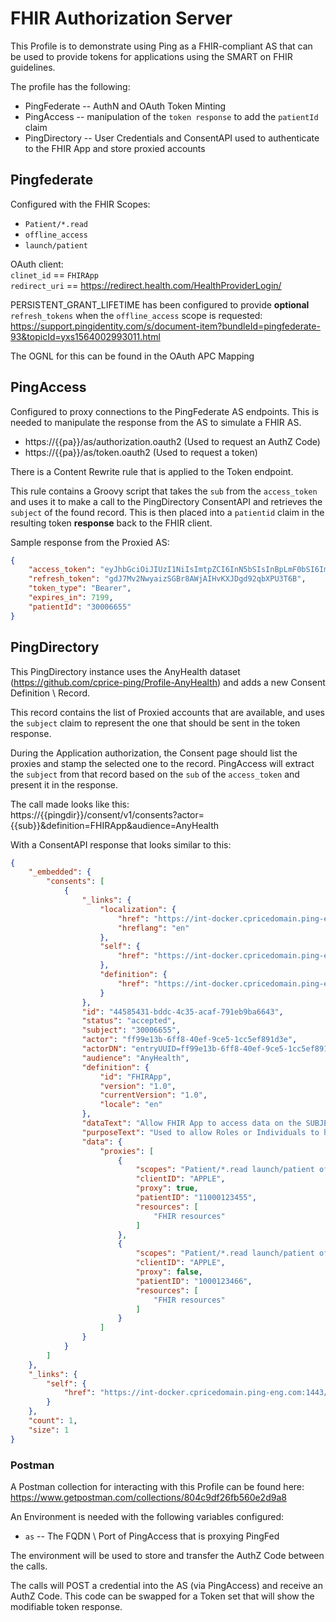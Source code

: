 # FHIR Authorization Server
This Profile is to demonstrate using Ping as a FHIR-compliant AS that can be used to provide tokens for applications using the SMART on FHIR guidelines.

The profile has the following:

* PingFederate -- AuthN and OAuth Token Minting
* PingAccess -- manipulation of the `token response` to add the `patientId` claim
* PingDirectory -- User Credentials and ConsentAPI used to authenticate to the FHIR App and store proxied accounts

## Pingfederate
Configured with the FHIR Scopes:
* `Patient/*.read`
* `offline_access`
* `launch/patient`

OAuth client:  
`clinet_id` == `FHIRApp`  
`redirect_uri` == https://redirect.health.com/HealthProviderLogin/

PERSISTENT_GRANT_LIFETIME has been configured to provide **optional** `refresh_tokens` when the `offline_access` scope is requested:  
https://support.pingidentity.com/s/document-item?bundleId=pingfederate-93&topicId=yxs1564002993011.html

The OGNL for this can be found in the OAuth APC Mapping

## PingAccess
Configured to proxy connections to the PingFederate AS endpoints. This is needed to manipulate the response from the AS to simulate a FHIR AS.

* https://{{pa}}/as/authorization.oauth2 (Used to request an AuthZ Code)
* https://{{pa}}/as/token.oauth2 (Used to request a token)

There is a Content Rewrite rule that is applied to the Token endpoint.

This rule contains a Groovy script that takes the `sub` from the `access_token` and uses it to make a call to the PingDirectory ConsentAPI and retrieves the `subject` of the found record. This is then placed into a `patientid` claim in the resulting token **response** back to the FHIR client. 

Sample response from the Proxied AS:

```json
{  
    "access_token": "eyJhbGciOiJIUzI1NiIsImtpZCI6InN5bSIsInBpLmF0bSI6ImVtNjgifQ.eyJzY29wZSI6IlBhdGllbnQvKi5yZWFkIGxhdW5jaC9wYXRpZW50IG9mZmxpbmVfYWNjZXNzIiwiY2xpZW50X2lkIjoiRkhJUkFwcCIsInN1YiI6ImZmOTllMTNiLTZmZjgtNDBlZi05Y2U1LTFjYzVlZjg5MWQzZSIsImV4cCI6MTU2OTY4OTQ4MH0.GzuHNOXjI4TaR0gAX1gAmSuZhllRBG-o45qIdaxgwe4",  
    "refresh_token": "gdJ7Mv2NwyaizSGBr8AWjAIHvKXJDgd92qbXPU3T6B",
    "token_type": "Bearer",  
    "expires_in": 7199,  
    "patientId": "30006655"  
}
```

## PingDirectory
This PingDirectory instance uses the AnyHealth dataset (https://github.com/cprice-ping/Profile-AnyHealth) and adds a new Consent Definition \ Record.

This record contains the list of Proxied accounts that are available, and uses the `subject` claim to represent the one that should be sent in the token response.

During the Application authorization, the Consent page should list the proxies and stamp the selected one to the record. PingAccess will extract the `subject` from that record based on the `sub` of the `access_token` and present it in the response.

The call made looks like this:  
https://{{pingdir}}/consent/v1/consents?actor={{sub}}&definition=FHIRApp&audience=AnyHealth

With a ConsentAPI response that looks similar to this:

```json
{
    "_embedded": {
        "consents": [
            {
                "_links": {
                    "localization": {
                        "href": "https://int-docker.cpricedomain.ping-eng.com:1443/consent/v1/definitions/FHIRApp/localizations/en",
                        "hreflang": "en"
                    },
                    "self": {
                        "href": "https://int-docker.cpricedomain.ping-eng.com:1443/consent/v1/consents/44585431-bddc-4c35-acaf-791eb9ba6643"
                    },
                    "definition": {
                        "href": "https://int-docker.cpricedomain.ping-eng.com:1443/consent/v1/definitions/FHIRApp"
                    }
                },
                "id": "44585431-bddc-4c35-acaf-791eb9ba6643",
                "status": "accepted",
                "subject": "30006655",
                "actor": "ff99e13b-6ff8-40ef-9ce5-1cc5ef891d3e",
                "actorDN": "entryUUID=ff99e13b-6ff8-40ef-9ce5-1cc5ef891d3e,ou=People,o=anyhealth.org",
                "audience": "AnyHealth",
                "definition": {
                    "id": "FHIRApp",
                    "version": "1.0",
                    "currentVersion": "1.0",
                    "locale": "en"
                },
                "dataText": "Allow FHIR App to access data on the SUBJECT record",
                "purposeText": "Used to allow Roles or Individuals to have access to all or specific elements of the SUBJECT medical record",
                "data": {
                    "proxies": [
                        {
                            "scopes": "Patient/*.read launch/patient offline_access",
                            "clientID": "APPLE",
                            "proxy": true,
                            "patientID": "11000123455",
                            "resources": [
                                "FHIR resources"
                            ]
                        },
                        {
                            "scopes": "Patient/*.read launch/patient offline_access",
                            "clientID": "APPLE",
                            "proxy": false,
                            "patientID": "1000123466",
                            "resources": [
                                "FHIR resources"
                            ]
                        }
                    ]
                }
            }
        ]
    },
    "_links": {
        "self": {
            "href": "https://int-docker.cpricedomain.ping-eng.com:1443/consent/v1/consents?actor=ff99e13b-6ff8-40ef-9ce5-1cc5ef891d3e&audience=AnyHealth"
        }
    },
    "count": 1,
    "size": 1
}
```

### Postman
A Postman collection for interacting with this Profile can be found here:  
https://www.getpostman.com/collections/804c9df26fb560e2d9a8

An Environment is needed with the following variables configured:  
* `as` -- The FQDN \ Port of PingAccess that is proxying PingFed

The environment will be used to store and transfer the AuthZ Code between the calls.

The calls will POST a credential into the AS (via PingAccess) and receive an AuthZ Code. This code can be swapped for a Token set that will show the modifiable token response.
